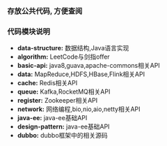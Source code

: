 ### 存放公共代码, 方便查阅

### 代码模块说明
- **data-structure:** 数据结构,Java语言实现
- **algorithm:** LeetCode与剑指offer
- **basic-api:** java8,guava,apache-commons相关API   
- **data:** MapReduce,HDFS,HBase,Flink相关API
- **cache:** Redis相关API  
- **queue:** Kafka,RocketMQ相关API
- **register:** Zookeeper相关API
- **network:** 网络编程,bio,nio,aio,netty相关API
- **java-ee:** java-ee基础API
- **design-pattern:** java-ee基础API
- **dubbo:** dubbo框架中的相关源码

